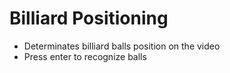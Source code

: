 # Billiard Positioning
* Determinates billiard balls position on the video
* Press enter to recognize balls
